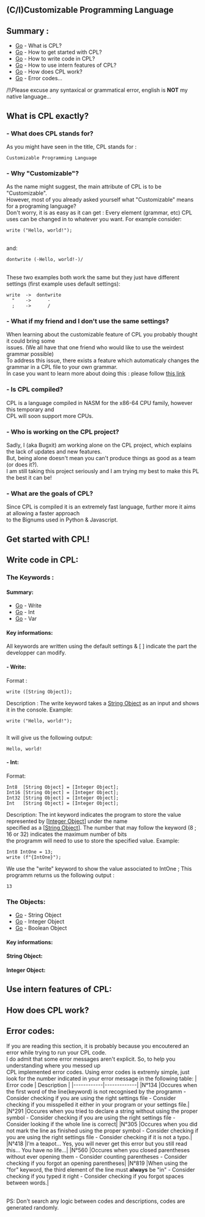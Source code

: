 ## (C/I)Customizable Programming Language
## Summary :
* [Go](#what-is-cpl-exactly) - What is CPL?
* [Go](#get-started-with-cpl) - How to get started with CPL?
* [Go](#write-code-in-cpl) - How to write code in CPL?
* [Go](#use-intern-features-of-cpl) - How to use intern features of CPL?
* [Go](#how-does-cpl-work) - How does CPL work?
* [Go](#error-codes) - Error codes...

/!\Please excuse any syntaxical or grammatical error, english is <b>NOT</b> my native language...
## What is CPL exactly?
### - What does CPL stands for?
  As you might have seen in the title, CPL stands for :
```
Customizable Programming Language
```
### - Why "Customizable"?
  As the name might suggest, the main attribute of CPL is to be "Customizable".
  <br>However, most of you already asked yourself what "Customizable" means for a programing language?
  <br>Don't worry, it is as easy as it can get : Every element (grammar, etc) CPL uses can be changed in to whatever you want. For example consider:
  ```
write ("Hello, world!");
  ```
  <br> and:
```
dontwrite (-Hello, world!-)/
```
<br>These two examples both work the same but they just have different settings (first example uses default settings):
```
write  ->  dontwrite
  "    ->      -
  ;    ->      /
```

### - What if my friend and I don't use the same settings?
  When learning about the customizable feature of CPL you probably thought it could bring some 
  <br>issues. (We all have that one friend who would like to use the weirdest grammar possible)
  <br>To address this issue, there exists a feature which automaticaly changes the grammar in a CPL file to your own grammar.
  <br>In case you want to learn more about doing this : please follow [this link](#use-intern-features-of-cpl)

### - Is CPL compiled?
  CPL is a language compiled in NASM for the x86-64 CPU family, however this temporary and
  <br>CPL will soon support more CPUs. 

### - Who is working on the CPL project?
  Sadly, I (aka Bugxit) am working alone on the CPL project, which explains the lack of updates and new features.
  <br>But, being alone doesn't mean you can't produce things as good as a team (or does it?). 
  <br>I am still taking this project seriously and I am trying my best to make this PL the best it can be!

### - What are the goals of CPL?
  Since CPL is compiled it is an extremely fast language, further more it aims at allowing a faster approach 
  <br>to the Bignums used in Python & Javascript.

## Get started with CPL!
## Write code in CPL:
### The Keywords :
#### Summary:
- [Go](#write) - Write
- [Go](#int) - Int
- [Go](#var) - Var

#### Key informations:
All keywords are written using the default settings & [ ] indicate the part the developper can modify.
#### - Write:
Format :
```
write ([String Object]);
```
Description :
The write keyword takes a [String Object](#string-object) as an input and shows it in the console.
Example:
```
write ("Hello, world!");
  
```
It will give us the following output:
```console
Hello, world!
```
#### - Int:
Format:
```
Int8  [String Object] = [Integer Object];
Int16 [String Object] = [Integer Object];
Int32 [String Object] = [Integer Object];
Int   [String Object] = [Integer Object];
```
Description:
The int keyword indicates the program to store the value represented by [[Integer Object](#integer-object)] under the name 
<br>specified as a [[String Object](#string-object)]. The number that may follow the keyword (8 ; 16 or 32) indicates the maximum number of bits
<br>the programm will need to use to store the specified value.
Example:
```
Int8 IntOne = 13;
write (f"{IntOne}");
```
We use the "write" keyword to show the value associated to IntOne ; This programm returns us the following output :
```console
13
```
### The Objects:
- [Go](#string-object) - String Object
- [Go](#integer-object) - Integer Object
- [Go](#boolean-object) - Boolean Object
#### Key informations:

#### String Object:

#### Integer Object:

## Use intern features of CPL: 
## How does CPL work?
## Error codes:
If you are reading this section, it is probably because you encoutered an error while trying to run your CPL code.
<br>I do admit that some error messages aren't explicit. So, to help you understanding where you messed up 
<br>CPL implemented error codes. Using error codes is extremly simple, just look for the number indicated in your error message in the following table:
| Error code | Description |
|------------|-------------|
|N°134       |Occures when the first word of the line(keyword) is not recognised by the programm - Consider checking if you are using the right settings file - Consider checking if you misspelled it either in your program or your settings file.|
|N°291       |Occures when you tried to declare a string without using the proper symbol - Consider checking if you are using the right settings file - Consider looking if the whole line is correct|
|N°305       |Occures when you did not mark the line as finished using the proper symbol - Consider checking if you are using the right settings file - Consider checking if it is not a typo.|
|N°418       |I'm a teapot... Yes, you will never get this error but you still read this... You have no life...|
|N°560       |Occures when you closed parentheses without ever opening them - Consider counting parentheses - Consider checking if you forgot an opening parentheses|
|N°819       |When using the "for" keyword, the third element of the line must <b>always</b> be "in" - Consider checking if you typed it right - Consider checking if you forgot spaces between words.|

<br>PS: Don't search any logic between codes and descriptions, codes are generated randomly.

